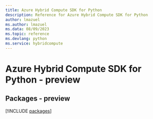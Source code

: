 ```yaml
---
title: Azure Hybrid Compute SDK for Python
description: Reference for Azure Hybrid Compute SDK for Python
author: lmazuel
ms.author: lmazuel
ms.data: 08/09/2023
ms.topic: reference
ms.devlang: python
ms.service: hybridcompute
---
```

# Azure Hybrid Compute SDK for Python - preview
## Packages - preview
[!INCLUDE [packages](hybrid-compute-index.md)]